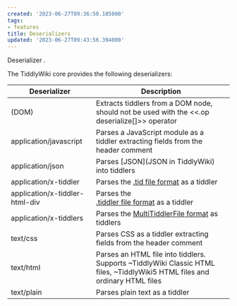```yaml
---
created: '2023-06-27T09:36:50.105000'
tags:
- features
title: Deserializers
updated: '2023-06-27T09:43:56.394000'
---
```


Deserializer .

The TiddlyWiki core provides the following deserializers:

| Deserializer | Description |
| --- | --- |
| (DOM) | Extracts tiddlers from a DOM node, should not be used with the <<.op deserialize[]>> operator |
| application/javascript | Parses a JavaScript module as a tiddler extracting fields from the header comment |
| application/json | Parses [JSON](JSON in TiddlyWiki) into tiddlers |
| application/x-tiddler | Parses the [.tid file format](TiddlerFiles) as a tiddler |
| application/x-tiddler-html-div | Parses the [<DIV>.tiddler file format](TiddlerFiles) as a tiddler |
| application/x-tiddlers | Parses the [MultiTiddlerFile format](MultiTiddlerFiles) as tiddlers |
| text/css | Parses CSS as a tiddler extracting fields from the header comment |
| text/html | Parses an HTML file into tiddlers. Supports ~TiddlyWiki Classic HTML files, ~TiddlyWiki5 HTML files and ordinary HTML files |
|text/plain|Parses plain text as a tiddler|